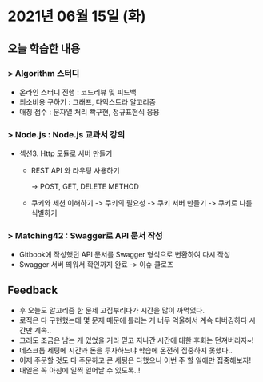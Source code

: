 # 2021년 06월 15일 (화) 

## 오늘 학습한 내용

### > Algorithm 스터디

- 온라인 스터디 진행 : 코드리뷰 및 피드백
- 최소비용 구하기 : 그래프, 다익스트라 알고리즘
- 매칭 점수 : 문자열 처리 빡구현, 정규표현식 응용

### > Node.js : Node.js 교과서 강의

- 섹션3. Http 모듈로 서버 만들기

  - REST API 와 라우팅 사용하기
    
    -> POST, GET, DELETE METHOD
    
  - 쿠키와 세션 이해하기
    -> 쿠키의 필요성
    -> 쿠키 서버 만들기
    -> 쿠키로 나를 식별하기

### > Matching42 : Swagger로 API 문서 작성

- Gitbook에 작성했던 API 문서를 Swagger 형식으로 변환하여 다시 작성
- Swagger 서버 띄워서 확인까지 완료 -> 이슈 클로즈

## Feedback

- 후 오늘도 알고리즘 한 문제 고집부리다가 시간을 많이 까먹었다.
- 로직은 다 구현했는데 몇 문제 때문에 틀리는 게 너무 억울해서 계속 디버깅하다 시간만 계속..
- 그래도 조금은 남는 게 있었을 거라 믿고 지나간 시간에 대한 후회는 던져버리자~!
- 데스크톱 세팅에 시간과 돈을 투자하느냐 학습에 온전히 집중하지 못했다..
- 이제 주문할 것도 다 주문하고 큰 세팅은 다했으니 이번 주 할 일에만 집중해보자!
- 내일은 꼭 아침에 일찍 일어날 수 있도록..!

